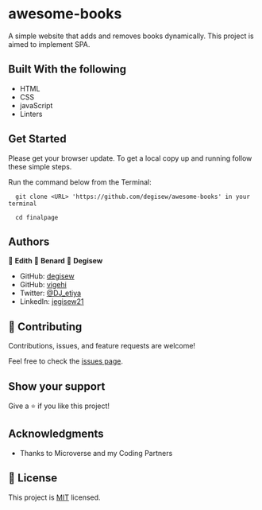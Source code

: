 # awesome-books
A simple website that adds and removes books dynamically. This project is aimed to implement SPA.

 
## Built With the following

- HTML
- CSS
- javaScript
- Linters

## Get Started

Please get your browser update.
To get a local copy up and running follow these simple steps.

Run the command below from the Terminal:

      git clone <URL> 'https://github.com/degisew/awesome-books' in your terminal
      
      cd finalpage
## Authors

👤 **Edith**
👤 **Benard**
👤 **Degisew**
- GitHub: [degisew](https://github.com/degisew)
- GitHub: [vigehi](https://github.com/vigehi)
- Twitter: [@DJ_etiya](https://twitter.com/Degisew-mengist)
- LinkedIn: [jegisew21](https://www.linkedin.com/in/degisew-mengist-003298802)

## 🤝 Contributing

Contributions, issues, and feature requests are welcome!

Feel free to check the [issues page](https://github.com/degisew/portfolio/issues).

## Show your support

Give a ⭐ if you like this project!

## Acknowledgments

- Thanks to Microverse and my Coding Partners

## 📝 License

This project is [MIT](./MIT.md) licensed.
